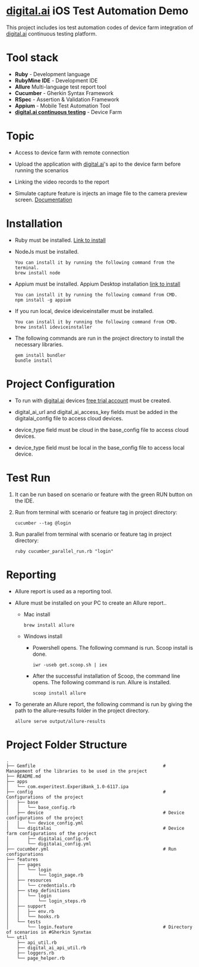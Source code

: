 # <a href="https://digital.ai/products/continuous-testing/">digital.ai</a> iOS Test Automation Demo

This project includes ios test automation codes of device farm integration of <a href="https://digital.ai/products/continuous-testing/">digital.ai</a>  continuous testing platform.

# Tool stack

* **Ruby** - Development language
* **RubyMine IDE** - Development IDE
* **Allure** Multi-language test report tool
* **Cucumber** - Gherkin Syntax Framework
* **RSpec** - Assertion & Validation Framework
* **Appium** - Mobile Test Automation Tool
* **<a href="https://digital.ai/products/continuous-testing/">digital.ai continuous testing</a>** - Device Farm

# Topic

* Access to device farm with remote connection

* Upload the application with <a href="https://docs.experitest.com/display/TE/Rest+API">digital.ai</a>'s api to the device farm before running the scenarios

* Linking the video records to the report

* Simulate capture feature is injects an image file to the camera preview screen. <a href="https://docs.experitest.com/display/TE/SeeTest+Client+-+SimulateCapture"> Documentation </a>

# Installation

* Ruby must be installed. <a href="https://www.ruby-lang.org/en/downloads/">Link to install</a>

* NodeJs must be installed.
   ```
   You can install it by running the following command from the terminal.
   brew install node
   ```
  
* Appium must be installed. Appium Desktop installation <a href="https://appium.io/downloads.html">link to install</a>
   ```
   You can install it by running the following command from CMD.
   npm install -g appium
   ```

* If you run local, device ideviceinstaller must be installed.
   ```
   You can install it by running the following command from CMD.
   brew install ideviceinstaller
   ```

* The following commands are run in the project directory to install the necessary libraries.
  ```
  gem install bundler
  bundle install
  ```
  
# Project Configuration

* To run with <a href="https://digital.ai/products/continuous-testing/">digital.ai</a> devices <a href="https://accounts.seetest.io/signup">free trial account</a> must be created.

* digital_ai_url and digital_ai_access_key fields must be added in the digitalai_config file to access cloud devices.

* device_type field must be cloud in the base_config file to access cloud devices.

* device_type field must be local in the base_config file to access local device.


# Test Run

1. It can be run based on scenario or feature with the green RUN button on the IDE.

2. Run from terminal with scenario or feature tag in project directory:
   
   `cucumber --tag @login`

3. Run parallel from terminal with scenario or feature tag in project directory:
   
   `ruby cucumber_parallel_run.rb "login"`


# Reporting
* Allure report is used as a reporting tool.

* Allure must be installed on your PC to create an Allure report..

    * Mac install

      `brew install allure`

    * Windows install

        * Powershell opens. The following command is run. Scoop install is done.

          `iwr -useb get.scoop.sh | iex`

        * After the successful installation of Scoop, the command line opens. The following command is run. Allure is installed.

          `scoop install allure`


* To generate an Allure report, the following command is run by giving the path to the allure-results folder in the project directory.

  `allure serve output/allure-results `


# Project Folder Structure

```
.
├── Gemfile                                                # Management of the libraries to be used in the project
├── README.md
├── apps
│   └── com.experitest.ExperiBank_1.0-6117.ipa
├── config                                                 # Configurations of the project
│   ├── base
│   │   └── base_config.rb
│   ├── device                                             # Device configurations of the project
│   │   └── device_config.yml
│   └── digitalai                                          # Device farm configurations of the project
│       ├── digitalai_config.rb
│       └── digitalai_config.yml
├── cucumber.yml                                           # Run configurations
├── features
│   ├── pages
│   │   └── login
│   │       └── login_page.rb
│   ├── resources
│   │   └── credentials.rb
│   ├── step_definitions
│   │   └── login
│   │       └── login_steps.rb
│   ├── support
│   │   ├── env.rb
│   │   └── hooks.rb
│   └── tests
│       └── login.feature                                  # Directory of scenarios in #Gherkin Synxtax
└── util
    ├── api_util.rb
    ├── digital_ai_api_util.rb
    ├── loggers.rb
    └── page_helper.rb

```
